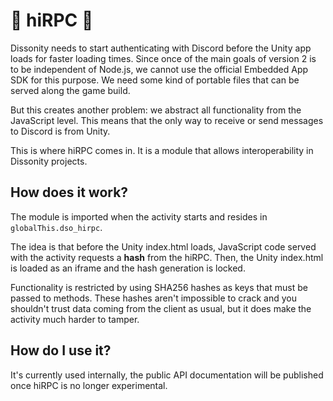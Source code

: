 # 🔌 hiRPC 🔌

Dissonity needs to start authenticating with Discord before the Unity app loads for faster loading times. Since once of the main goals of version 2 is to be independent of Node.js, we cannot use the official Embedded App SDK for this purpose. We need some kind of portable files that can be served along the game build.

But this creates another problem: we abstract all functionality from the JavaScript level. This means that the only way to receive or send messages to Discord is from Unity.

This is where hiRPC comes in. It is a module that allows interoperability in Dissonity projects. 

## How does it work?

The module is imported when the activity starts and resides in `globalThis.dso_hirpc`.

The idea is that before the Unity index.html loads, JavaScript code served with the activity requests a **hash** from the hiRPC. Then, the Unity index.html is loaded as an iframe and the hash generation is locked.

Functionality is restricted by using SHA256 hashes as keys that must be passed to methods. These hashes aren't impossible to crack and you shouldn't trust data coming from the client as usual, but it does make the activity much harder to tamper.

## How do I use it?

It's currently used internally, the public API documentation will be published once hiRPC is no longer experimental.
